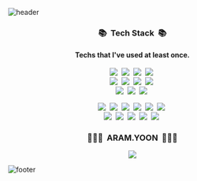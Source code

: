 ![header](https://capsule-render.vercel.app/api?type=slice&color=DAE5F5&height=170&section=header&text=👋&nbsp;HELLO!&nbsp;👩🏻‍💻&fontSize=70&fontColor=303D4E&animation=twinkling)

<h3 align="center">📚 &nbsp;Tech Stack&nbsp; 📚</h3>
<h4 align="center"> Techs that I've used at least once. </h4>

<!--
https://ileriayo.github.io/markdown-badges/
-->
<p align="center">
  <img src="https://img.shields.io/badge/PHP-777BB4?style=flat-square&logo=PHP&logoColor=white"/>&nbsp; 
  <img src="https://img.shields.io/badge/.NET_Core-6d409d?style=flat-square&logo=dotnet&logoColor=white"/>&nbsp;
  <img src="https://img.shields.io/badge/Java-007396?style=flat-square&logo=Java&logoColor=white"/>&nbsp; 
  <img src="https://img.shields.io/badge/Python-3766AB?style=flat-square&logo=Python&logoColor=white"/>&nbsp; 
  <!--
  <br />
  <img src="https://img.shields.io/badge/c%23-%23239120?logo=Csharp&style=flat-square&logo=c-sharp&logoColor=white"/>&nbsp; 
  <img src="https://img.shields.io/badge/C++-00599C?style=flat-square&logo=C%2B%2B&logoColor=white"/>&nbsp; 
  <img src="https://img.shields.io/badge/C-A8B9CC?style=flat-square&logo=C&logoColor=white"/>&nbsp;
  -->
  <br />
  <img src="https://img.shields.io/badge/NextJs-000000?style=flat&logo=next.js&logoColor=white"/>&nbsp; 
  <img src="https://img.shields.io/badge/ReactJs-61DAFB?style=flat-square&logo=react&logoColor=white"/>&nbsp; 
  <img src="https://img.shields.io/badge/Javascript-ffb13b?style=flat-square&logo=javascript&logoColor=white"/>&nbsp; 
  <img src="https://img.shields.io/badge/jQuery-0769AD?style=flat-square&logo=jQuery&logoColor=white"/>&nbsp; 
  <!-- <img src="https://img.shields.io/badge/CSS-1572B6?style=flat-square&logo=CSS3&logoColor=white"/>&nbsp; -->
  
<br />
  <img src="https://img.shields.io/badge/Spring-6DB33F?style=flat-square&logo=Spring&logoColor=white"/>&nbsp;
  <img src="https://img.shields.io/badge/SpringBoot-6DB33F?style=flat-square&logo=Spring&logoColor=white"/>&nbsp;
  <img src="https://img.shields.io/badge/Django-092E20?style=flat-square&logo=Django&logoColor=white"/>&nbsp;
</p>
<p align="center">
  <img src="https://img.shields.io/badge/github-181717?style=flat-square&logo=github&logoColor=white"/>&nbsp;
  <img src="https://img.shields.io/badge/gitlab-FCA121?style=flat-square&logo=gitlab&logoColor=white"/>&nbsp;
  <img src="https://img.shields.io/badge/docker-2496ED?style=flat-square&logo=docker&logoColor=white"/>&nbsp;
  <img src="https://img.shields.io/badge/azure-%230072C6.svg?style=flat-square&logo=microsoftazure&logoColor=white"/>&nbsp;
  <!--<img src="https://img.shields.io/badge/AWS-232F3E?style=flat-square&logo=amazonwebservices&logoColor=white"/>&nbsp;-->
  <img src="https://img.shields.io/badge/nginx-269539?style=flat-square&logo=nginx&logoColor=white"/>&nbsp;
  <img src="https://img.shields.io/badge/Linux-FCC624?style=flat-square&logo=linux&logoColor=black"/>&nbsp;
<br />
  <img src="https://img.shields.io/badge/Mysql-E6B91E?style=flat-square&logo=MySql&logoColor=white"/>&nbsp;
  <img src="https://img.shields.io/badge/MariaDB-003545?style=flat-square&logo=MariaDB&logoColor=white"/>&nbsp;
  <img src="https://img.shields.io/badge/Mssql-CC2917?style=flat-square&logo=microsoft-sql-server&logoColor=white"/>&nbsp;
  <img src="https://img.shields.io/badge/-MongoDB-13aa52?style=flat-square&logo=mongodb&logoColor=white"/>&nbsp;
  <img src="https://img.shields.io/badge/Oracle-DD001C?style=flat-square&logo=Oracle&logoColor=white"/>&nbsp;
</p>

<h3 align="center"> 👩🏻‍💻 &nbsp;ARAM.YOON&nbsp; 👩🏻‍💻 </h3>
<p align="center">
  <a href="mailto:aryooon33@gmail.com"><img src="https://img.shields.io/badge/Gmail-d14836?style=flat-square&logo=Gmail&logoColor=white&link=aryooon33@gmail.com"/></a>
</p>

![footer](https://capsule-render.vercel.app/api?type=slice&color=FCF8DE&height=100&section=footer)

